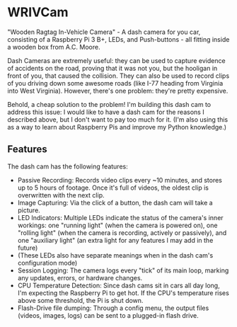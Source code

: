 # WRIVCam
"Wooden Ragtag In-Vehicle Camera" - A dash camera for you car, consisting of a Raspberry Pi 3 B+, LEDs, and Push-buttons - all fitting inside a wooden box from A.C. Moore.

Dash Cameras are extremely useful: they can be used to capture evidence of accidents on the road, proving that it was not you, but the hooligan in front of you, that caused the collision. They can also be used to record clips of you driving down some awesome roads (like I-77 heading from Virginia into West Virginia). However, there's one problem: they're pretty expensive.

Behold, a cheap solution to the problem! I'm building this dash cam to address this issue: I would like to have a dash cam for the reasons I described above, but I don't want to pay too much for it. (I'm also using this as a way to learn about Raspberry Pis and improve my Python knowledge.)

## Features
The dash cam has the following features:
* Passive Recording: Records video clips every ~10 minutes, and stores up to 5 hours of footage. Once it's full of videos, the oldest clip is overwritten with the next clip.
* Image Capturing: Via the click of a button, the dash cam will take a picture.
* LED Indicators: Multiple LEDs indicate the status of the camera's inner workings: one "running light" (when the camera is powered on), one "rolling light" (when the camera is recording, actively or passively), and one "auxiliary light" (an extra light for any features I may add in the future)
* (These LEDs also have separate meanings when in the dash cam's configuration mode)
* Session Logging: The camera logs every "tick" of its main loop, marking any updates, errors, or hardware changes.
* CPU Temperature Detection: Since dash cams sit in cars all day long, I'm expecting the Raspberry Pi to get hot. If the CPU's temperature rises above some threshold, the Pi is shut down.
* Flash-Drive file dumping: Through a config menu, the output files (videos, images, logs) can be sent to a plugged-in flash drive.
